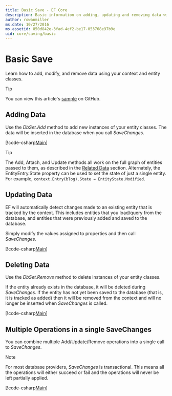 ```yaml
---
title: Basic Save - EF Core
description: Basic information on adding, updating and removing data with Entity Framework Core
author: rowanmiller
ms.date: 10/27/2016
ms.assetid: 850d842e-3fad-4ef2-be17-053768e97b9e
uid: core/saving/basic
---
```

# Basic Save

Learn how to add, modify, and remove data using your context and entity classes.

> [!TIP]  
> You can view this article's [sample](https://github.com/dotnet/EntityFramework.Docs/tree/master/samples/core/Saving/Basics/) on GitHub.

## Adding Data

Use the *DbSet.Add* method to add new instances of your entity classes. The data will be inserted in the database when you call *SaveChanges*.

[!code-csharp[Main](../../../samples/core/Saving/Basics/Sample.cs#Add)]

> [!TIP]  
> The Add, Attach, and Update methods all work on the full graph of entities passed to them, as described in the [Related Data](xref:core/saving/related-data) section. Alternately, the EntityEntry.State property can be used to set the state of just a single entity. For example, `context.Entry(blog).State = EntityState.Modified`.

## Updating Data

EF will automatically detect changes made to an existing entity that is tracked by the context. This includes entities that you load/query from the database, and entities that were previously added and saved to the database.

Simply modify the values assigned to properties and then call *SaveChanges*.

[!code-csharp[Main](../../../samples/core/Saving/Basics/Sample.cs#Update)]

## Deleting Data

Use the *DbSet.Remove* method to delete instances of your entity classes.

If the entity already exists in the database, it will be deleted during *SaveChanges*. If the entity has not yet been saved to the database (that is, it is tracked as added) then it will be removed from the context and will no longer be inserted when *SaveChanges* is called.

[!code-csharp[Main](../../../samples/core/Saving/Basics/Sample.cs#Remove)]

## Multiple Operations in a single SaveChanges

You can combine multiple Add/Update/Remove operations into a single call to *SaveChanges*.

> [!NOTE]  
> For most database providers, *SaveChanges* is transactional. This means  all the operations will either succeed or fail and the operations will never be left partially applied.

[!code-csharp[Main](../../../samples/core/Saving/Basics/Sample.cs#MultipleOperations)]
